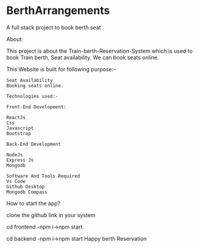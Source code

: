 # BerthArrangements
A full stack project to book berth seat

About:

This project is about the Train-berth-Reservation-System which is used to book Train berth, 
 Seat availability. 
 We can book seats online. 
 
 
 This Website is built for following purpose:-

    Seat Availability
    Booking seats online.
    
    Technologies used:-

    Front-End Development:

    ReactJs
    Css
    Javascript
    Bootstrap

    Back-End Development

    NodeJs
    Express Js
    Mongodb
    
    Software And Tools Required
    Vs Code 
    Github Desktop
    Mongodb Compass


How to start the app?

clone the github link in your system 

cd frontend -npm i->npm start


cd backend -npm i->npm start
Happy berth Reservation
